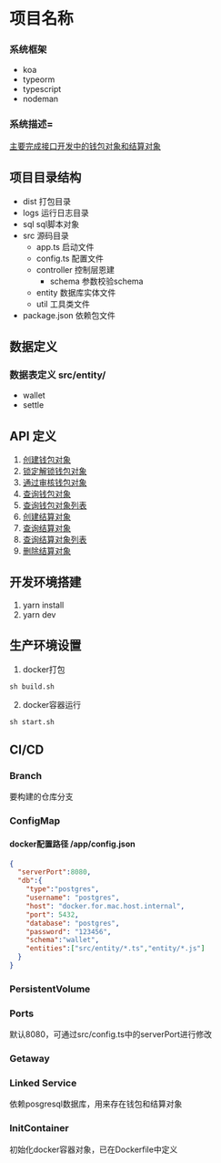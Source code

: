 # 项目名称
### 系统框架
* koa
* typeorm
* typescript
* nodeman
### 系统描述=
[主要完成接口开发中的钱包对象和结算对象](https://github.com/Curdata-project/yunchaoplus-docs/tree/main/3.%E7%BB%9F%E4%B8%80%E6%94%AF%E4%BB%98%E8%B4%A6%E6%88%B7)

## 项目目录结构
* dist 打包目录
* logs 运行日志目录
* sql sql脚本对象
* src 源码目录
  * app.ts 启动文件
  * config.ts 配置文件
  * controller 控制层恩建
    * schema 参数校验schema
  * entity 数据库实体文件
  * util 工具类文件
* package.json 依赖包文件
## 数据定义
### 数据表定义 src/entity/
* wallet
* settle

## API 定义
1. [创建钱包对象](https://github.com/Curdata-project/yunchaoplus-docs/blob/main/3.%E7%BB%9F%E4%B8%80%E6%94%AF%E4%BB%98%E8%B4%A6%E6%88%B7/2.2%E5%88%9B%E5%BB%BA%E9%92%B1%E5%8C%85%E5%AF%B9%E8%B1%A1.md)
2. [锁定解锁钱包对象](https://github.com/Curdata-project/yunchaoplus-docs/blob/main/3.%E7%BB%9F%E4%B8%80%E6%94%AF%E4%BB%98%E8%B4%A6%E6%88%B7/2.3%E9%94%81%E5%AE%9A%E8%A7%A3%E9%94%81%E9%92%B1%E5%8C%85%E5%AF%B9%E8%B1%A1.md)
3. [通过审核钱包对象](https://github.com/Curdata-project/yunchaoplus-docs/blob/main/3.%E7%BB%9F%E4%B8%80%E6%94%AF%E4%BB%98%E8%B4%A6%E6%88%B7/2.4通过审核钱包对象.md)
4. [查询钱包对象](https://github.com/Curdata-project/yunchaoplus-docs/blob/main/3.%E7%BB%9F%E4%B8%80%E6%94%AF%E4%BB%98%E8%B4%A6%E6%88%B7/2.5查询钱包对象.md)
5. [查询钱包对象列表](https://github.com/Curdata-project/yunchaoplus-docs/blob/main/3.%E7%BB%9F%E4%B8%80%E6%94%AF%E4%BB%98%E8%B4%A6%E6%88%B7/2.6查询钱包对象列表.md)
6. [创建结算对象](https://github.com/Curdata-project/yunchaoplus-docs/blob/main/3.%E7%BB%9F%E4%B8%80%E6%94%AF%E4%BB%98%E8%B4%A6%E6%88%B7/3.2创建结算对象.md)
7. [查询结算对象](https://github.com/Curdata-project/yunchaoplus-docs/blob/main/3.%E7%BB%9F%E4%B8%80%E6%94%AF%E4%BB%98%E8%B4%A6%E6%88%B7/3.3查询结算对象.md)
8. [查询结算对象列表](https://github.com/Curdata-project/yunchaoplus-docs/blob/main/3.%E7%BB%9F%E4%B8%80%E6%94%AF%E4%BB%98%E8%B4%A6%E6%88%B7/3.4查询结算对象列表.md)
9. [删除结算对象](https://github.com/Curdata-project/yunchaoplus-docs/blob/main/3.%E7%BB%9F%E4%B8%80%E6%94%AF%E4%BB%98%E8%B4%A6%E6%88%B7/3.5删除结算对象.md)

## 开发环境搭建
1. yarn install
2. yarn dev
## 生产环境设置
1. docker打包
```shell
sh build.sh
```
2. docker容器运行
```shell
sh start.sh
```
## CI/CD

### Branch

要构建的仓库分支

### ConfigMap
#### docker配置路径 /app/config.json
```json
{
  "serverPort":8080,
  "db":{
    "type":"postgres",
    "username": "postgres",
    "host": "docker.for.mac.host.internal",
    "port": 5432,
    "database": "postgres",
    "password": "123456",
    "schema":"wallet",
    "entities":["src/entity/*.ts","entity/*.js"]
  }
}

```

### PersistentVolume

### Ports

默认8080，可通过src/config.ts中的serverPort进行修改

### Getaway

### Linked Service
依赖posgresql数据库，用来存在钱包和结算对象
### InitContainer
初始化docker容器对象，已在Dockerfile中定义
